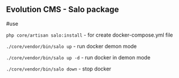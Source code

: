 ## Evolution CMS - Salo package

#use

`php core/artisan salo:install` - for create docker-compose.yml file

`./core/vendor/bin/salo up` - run docker demon mode

`./core/vendor/bin/salo up -d` - run docker in demon mode

`./core/vendor/bin/salo down` - stop docker
